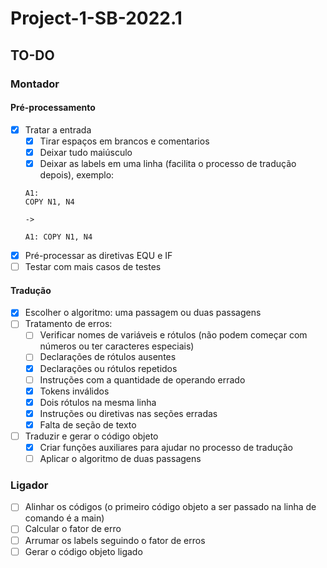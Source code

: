 # Project-1-SB-2022.1

## TO-DO
### Montador
#### Pré-processamento
- [x] Tratar a entrada
  - [x] Tirar espaços em brancos e comentarios
  - [x] Deixar tudo maiúsculo 
  - [x] Deixar as labels em uma linha (facilita o processo de tradução depois), exemplo:
  ```
  A1:
  COPY N1, N4

  ->

  A1: COPY N1, N4
  ```
- [x] Pré-processar as diretivas EQU e IF
- [ ] Testar com mais casos de testes
#### Tradução 
- [x] Escolher o algoritmo: uma passagem ou duas passagens
- [ ] Tratamento de erros:
  - [ ] Verificar nomes de variáveis e rótulos (não podem começar com números ou ter caracteres especiais)
  - [ ] Declarações de rótulos ausentes
  - [x] Declarações ou rótulos repetidos
  - [ ] Instruções com a quantidade de operando errado
  - [x] Tokens inválidos
  - [x] Dois rótulos na mesma linha
  - [x] Instruções ou diretivas nas seções erradas
  - [x] Falta de seção de texto
- [ ] Traduzir e gerar o código objeto
  - [x] Criar funções auxiliares para ajudar no processo de tradução
  - [ ] Aplicar o algoritmo de duas passagens
### Ligador

- [ ] Alinhar os códigos (o primeiro código objeto a ser passado na linha de comando é a main)
- [ ] Calcular o fator de erro 
- [ ] Arrumar os labels seguindo o fator de erros
- [ ] Gerar o código objeto ligado
